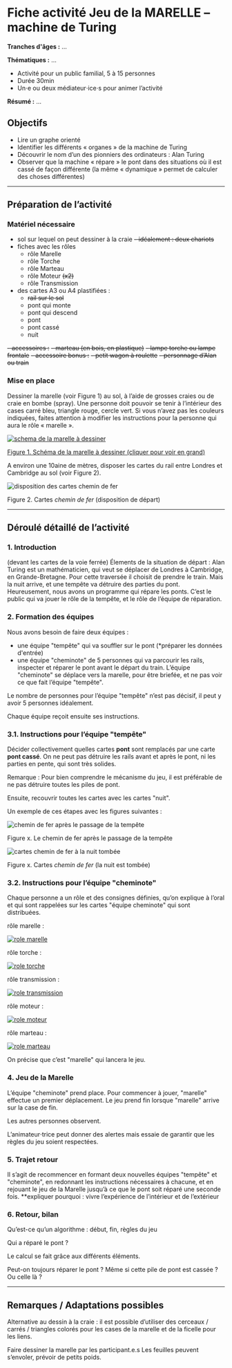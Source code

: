 # Fiche activité Jeu de la MARELLE – machine de Turing

**Tranches d'âges :** ...

**Thématiques :** ...

- Activité pour un public familial, 5 à 15 personnes 
- Durée 30min
- Un⋅e ou deux médiateur⋅ice⋅s pour animer l’activité

**Résumé :**  ...

## Objectifs

- Lire un graphe orienté
- Identifier les différents « organes » de la machine de Turing
- Découvrir le nom d’un des pionniers des ordinateurs : Alan Turing
- Observer que la machine « répare » le pont dans des situations où il est cassé de façon différente (la même « dynamique » permet de calculer des choses différentes)

---
## Préparation de l’activité

### Matériel nécessaire

- sol sur lequel on peut dessiner à la craie
~~- idéalement : deux chariots~~
- fiches avec les rôles 
    - rôle Marelle
    - rôle Torche
    - rôle Marteau
    - rôle Moteur ~~(x2)~~
    - rôle Transmission
- des cartes A3 ou A4 plastifiées :
    - ~~rail sur le sol~~
    - pont qui monte
    - pont qui descend
    - pont
    - pont cassé
    - nuit

~~- accessoires :~~
    ~~- marteau (en bois, en plastique)~~
    ~~- lampe torche ou lampe frontale~~
~~- accessoire bonus :~~
    ~~- petit wagon à roulette~~
    ~~- personnage d’Alan ou train~~

### Mise en place

Dessiner la marelle (voir Figure 1) au sol, à l’aide de grosses craies ou de craie en bombe (spray). Une personne doit pouvoir se tenir à l’intérieur des cases carré bleu, triangle rouge, cercle vert. Si vous n’avez pas les couleurs indiquées, faites attention à modifier les instructions pour la personne qui aura le rôle « marelle ».

[![schema de la marelle à dessiner](contenu/marelle-schema-mini.png)](contenu/marelle-schema.png)

[Figure 1. Schéma de la marelle à dessiner (cliquer pour voir en grand)](contenu/marelle-schema.png)


A environ une 10aine de mètres, disposer les cartes du rail entre Londres et Cambridge au sol (voir Figure 2). 

![disposition des cartes chemin de fer](contenu/chemin-1.png)

Figure 2. Cartes *chemin de fer* (disposition de départ)

---
## Déroulé détaillé de l’activité

### 1. Introduction

(devant les cartes de la voie ferrée)
Élements de la situation de départ :
Alan Turing est un mathématicien, qui veut se déplacer de Londres à Cambridge, en Grande-Bretagne.
Pour cette traversée il choisit de prendre le train.
Mais la nuit arrive, et une tempête va détruire des parties du pont.
Heureusement, nous avons un programme qui répare les ponts.
C’est le public qui va jouer le rôle de la tempête, et le rôle de l’équipe de réparation.

### 2. Formation des équipes

Nous avons besoin de faire deux équipes :
 - une équipe "tempête" qui va souffler sur le pont (*préparer les données d'entrée)
 - une équipe "cheminote" de 5 personnes qui va parcourir les rails, inspecter et réparer le pont avant le départ du train. L’équipe "cheminote" se déplace vers la marelle, pour être briefée, et ne pas voir ce que fait l’équipe "tempête".

Le nombre de personnes pour l’équipe "tempête" n’est pas décisif, il peut y avoir 5 personnes idéalement.

Chaque équipe reçoit ensuite ses instructions.


### 3.1. Instructions pour l’équipe "tempête"

Décider collectivement quelles cartes **pont** sont remplacés par une carte **pont cassé**. 
On ne peut pas détruire les rails avant et après le pont, ni les parties en pente, qui sont très solides. 

Remarque : Pour bien comprendre le mécanisme du jeu, il est préférable de ne pas détruire toutes les piles de pont.

Ensuite, recouvrir toutes les cartes avec les cartes "nuit".

Un exemple de ces étapes avec les figures suivantes :

![chemin de fer après le passage de la tempête](contenu/chemin-2.png)

Figure x. Le chemin de fer après le passage de la tempête

![cartes chemin de fer à la nuit tombée](contenu/chemin-3.png)

Figure x. Cartes *chemin de fer* (la nuit est tombée)

### 3.2. Instructions pour l’équipe "cheminote"

Chaque personne a un rôle et des consignes définies, qu’on explique à l’oral et qui 	sont rappelées sur les cartes "équipe cheminote" qui sont distribuées.

rôle marelle :

[![role marelle](contenu/marelle-mini.png)](contenu/marelle.png)

rôle torche :

[![role torche](contenu/torche-mini.png)](contenu/torche.png)

rôle transmission :

[![role transmission](contenu/transmission-mini.png)](contenu/transmission.png)

rôle moteur :

[![role moteur](contenu/moteur-mini.png)](contenu/moteur.png)

rôle marteau :

[![role marteau](contenu/marteau-mini.png)](contenu/marteau.png)

On précise que c’est "marelle" qui lancera le jeu.

### 4. Jeu de la Marelle

L’équipe "cheminote" prend place. Pour commencer à jouer, "marelle" effectue un premier déplacement. Le jeu prend fin lorsque "marelle" arrive sur la case de fin.

Les autres personnes observent.

L’animateur⋅trice peut donner des alertes mais essaie de garantir que les règles du jeu soient respectées.

### 5. Trajet retour

Il s’agit de recommencer en formant deux nouvelles équipes "tempête" et "cheminote", en redonnant les instructions nécessaires à chacune, et en rejouant le jeu de la Marelle jusqu’à ce que le pont soit réparé une seconde fois.
**expliquer pourquoi : vivre l’expérience de l’intérieur et de l’extérieur

### 6. Retour, bilan

Qu’est-ce qu’un algorithme : début, fin, règles du jeu

Qui a réparé le pont ?

Le calcul se fait grâce aux différents éléments.

Peut-on toujours réparer le pont ? Même si cette pile de pont est cassée ? Ou celle là ?

---
## Remarques / Adaptations possibles
Alternative au dessin à la craie : il est possible d’utiliser des cerceaux / carrés / triangles colorés pour les cases de la marelle et de la ficelle pour les liens.

Faire dessiner la marelle par les participant.e.s
Les feuilles peuvent s’envoler, prévoir de petits poids.